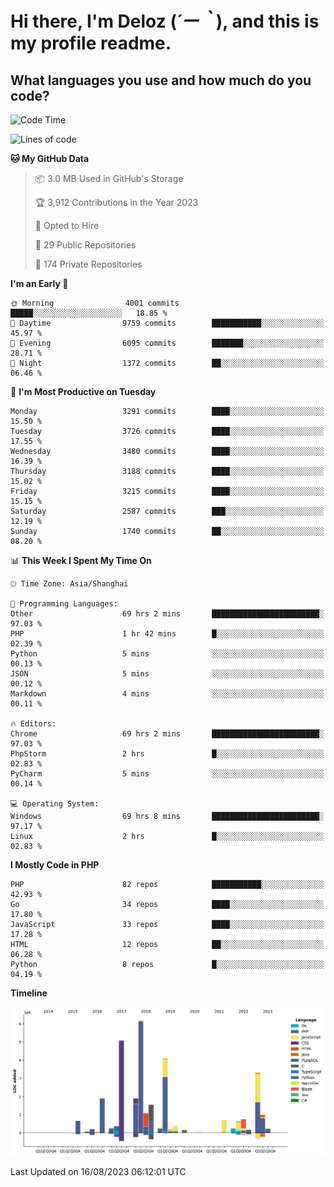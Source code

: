 # **Hi there, I'm Deloz (*´ー｀*), and this is my profile readme.**

## **What languages you use and how much do you code?**

<!--START_SECTION:waka-->
![Code Time](http://img.shields.io/badge/Code%20Time-2%2C152%20hrs%2039%20mins-blue)

![Lines of code](https://img.shields.io/badge/From%20Hello%20World%20I%27ve%20Written-31.5%20million%20lines%20of%20code-blue)

**🐱 My GitHub Data** 

> 📦 3.0 MB Used in GitHub's Storage 
 > 
> 🏆 3,912 Contributions in the Year 2023
 > 
> 💼 Opted to Hire
 > 
> 📜 29 Public Repositories 
 > 
> 🔑 174 Private Repositories 
 > 
**I'm an Early 🐤** 

```text
🌞 Morning                4001 commits        █████░░░░░░░░░░░░░░░░░░░░   18.85 % 
🌆 Daytime                9759 commits        ███████████░░░░░░░░░░░░░░   45.97 % 
🌃 Evening                6095 commits        ███████░░░░░░░░░░░░░░░░░░   28.71 % 
🌙 Night                  1372 commits        ██░░░░░░░░░░░░░░░░░░░░░░░   06.46 % 
```
📅 **I'm Most Productive on Tuesday** 

```text
Monday                   3291 commits        ████░░░░░░░░░░░░░░░░░░░░░   15.50 % 
Tuesday                  3726 commits        ████░░░░░░░░░░░░░░░░░░░░░   17.55 % 
Wednesday                3480 commits        ████░░░░░░░░░░░░░░░░░░░░░   16.39 % 
Thursday                 3188 commits        ████░░░░░░░░░░░░░░░░░░░░░   15.02 % 
Friday                   3215 commits        ████░░░░░░░░░░░░░░░░░░░░░   15.15 % 
Saturday                 2587 commits        ███░░░░░░░░░░░░░░░░░░░░░░   12.19 % 
Sunday                   1740 commits        ██░░░░░░░░░░░░░░░░░░░░░░░   08.20 % 
```


📊 **This Week I Spent My Time On** 

```text
🕑︎ Time Zone: Asia/Shanghai

💬 Programming Languages: 
Other                    69 hrs 2 mins       ████████████████████████░   97.03 % 
PHP                      1 hr 42 mins        █░░░░░░░░░░░░░░░░░░░░░░░░   02.39 % 
Python                   5 mins              ░░░░░░░░░░░░░░░░░░░░░░░░░   00.13 % 
JSON                     5 mins              ░░░░░░░░░░░░░░░░░░░░░░░░░   00.12 % 
Markdown                 4 mins              ░░░░░░░░░░░░░░░░░░░░░░░░░   00.11 % 

🔥 Editors: 
Chrome                   69 hrs 2 mins       ████████████████████████░   97.03 % 
PhpStorm                 2 hrs               █░░░░░░░░░░░░░░░░░░░░░░░░   02.83 % 
PyCharm                  5 mins              ░░░░░░░░░░░░░░░░░░░░░░░░░   00.14 % 

💻 Operating System: 
Windows                  69 hrs 8 mins       ████████████████████████░   97.17 % 
Linux                    2 hrs               █░░░░░░░░░░░░░░░░░░░░░░░░   02.83 % 
```

**I Mostly Code in PHP** 

```text
PHP                      82 repos            ███████████░░░░░░░░░░░░░░   42.93 % 
Go                       34 repos            ████░░░░░░░░░░░░░░░░░░░░░   17.80 % 
JavaScript               33 repos            ████░░░░░░░░░░░░░░░░░░░░░   17.28 % 
HTML                     12 repos            ██░░░░░░░░░░░░░░░░░░░░░░░   06.28 % 
Python                   8 repos             █░░░░░░░░░░░░░░░░░░░░░░░░   04.19 % 
```



**Timeline**

![Lines of Code chart](https://raw.githubusercontent.com/deloz/deloz/main/assets/bar_graph.png)


 Last Updated on 16/08/2023 06:12:01 UTC
<!--END_SECTION:waka-->
